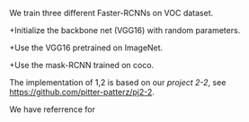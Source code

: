 We train three different Faster-RCNNs on VOC dataset.

+Initialize the backbone net (VGG16) with random parameters.

+Use the VGG16 pretrained on ImageNet.

+Use the mask-RCNN trained on coco.

The implementation of 1,2 is based on our *project 2-2*, see https://github.com/pitter-patterz/pj2-2.

We have referrence for

